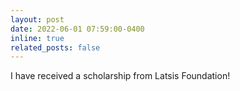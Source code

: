 ```yaml
---
layout: post
date: 2022-06-01 07:59:00-0400
inline: true
related_posts: false
---
```


I have received a scholarship from Latsis Foundation!